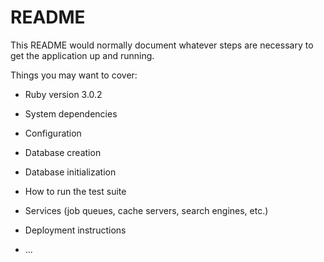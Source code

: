 # README

This README would normally document whatever steps are necessary to get the
application up and running.

Things you may want to cover:

* Ruby version
3.0.2

* System dependencies

* Configuration

* Database creation

* Database initialization

* How to run the test suite

* Services (job queues, cache servers, search engines, etc.)

* Deployment instructions

* ...